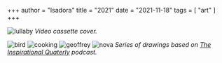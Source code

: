 +++
author = "Isadora"
title = "2021"
date = "2021-11-18"
tags = [
    "art"
]
+++

![lullaby](/images/lullaby.png)
_Video cassette cover._

![bird](/images/bird-tree.png)
![cooking](/images/cooking.png)
![geoffrey](/images/geoffrey.png)
![nova](/images/nova.png)
_Series of drawings based on [The Inspirational Quaterly](https://anchor.fm/inspirational-quarterly) podcast._